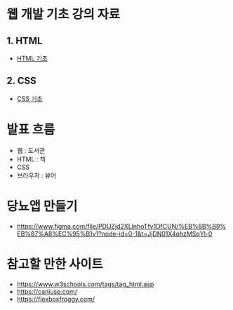 # 웹 개발 기초 강의 자료

## 1. HTML

- [HTML 기초](docs/01_html.md)

## 2. CSS

- [CSS 기초](docs/02_css.md)

# 발표 흐름

- 웹 : 도서관
- HTML : 책
- CSS
- 브라우저 : 뷰어

# 당뇨앱 만들기

- https://www.figma.com/file/PDUZjd2XLlnhoTfv1DfCUN/%EB%8B%B9%EB%87%A8%EC%95%B1v1?node-id=0-1&t=JjDN01X4ohzMSqYl-0

# 참고할 만한 사이트

- https://www.w3schools.com/tags/tag_html.asp
- https://caniuse.com/
- https://flexboxfroggy.com/
